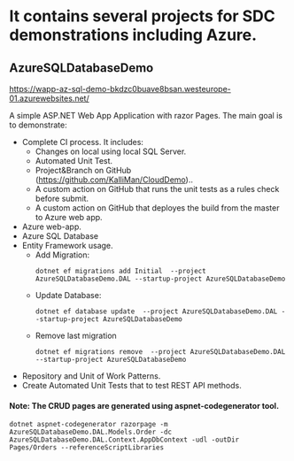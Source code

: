 # It contains several projects for SDC demonstrations including Azure.

## AzureSQLDatabaseDemo
https://wapp-az-sql-demo-bkdzc0buave8bsan.westeurope-01.azurewebsites.net/

A simple ASP.NET Web App Application with razor Pages. The main goal is to demonstrate:
* Complete CI process. It includes:
  - Changes on local using local SQL Server.
  - Automated Unit Test.
  - Project&Branch on GitHub  (https://github.com/KalliMan/CloudDemo)..
  - A custom action on GitHub that runs the unit tests as a rules check before submit.
  - A custom action on GitHub that deployes the build from the master to Azure web app.
* Azure web-app.
* Azure SQL Database
* Entity Framework usage.
  - Add Migration:
    ```
    dotnet ef migrations add Initial  --project AzureSQLDatabaseDemo.DAL --startup-project AzureSQLDatabaseDemo
    ```
  - Update Database:
    ```
    dotnet ef database update  --project AzureSQLDatabaseDemo.DAL --startup-project AzureSQLDatabaseDemo
    ```
  - Remove last migration
    ```
    dotnet ef migrations remove  --project AzureSQLDatabaseDemo.DAL --startup-project AzureSQLDatabaseDemo
    ```
* Repository and Unit of Work Patterns.
* Create Automated Unit Tests that to test REST API methods.

#### Note: The CRUD pages are generated using aspnet-codegenerator tool.

    dotnet aspnet-codegenerator razorpage -m AzureSQLDatabaseDemo.DAL.Models.Order -dc AzureSQLDatabaseDemo.DAL.Context.AppDbContext -udl -outDir Pages/Orders --referenceScriptLibraries
